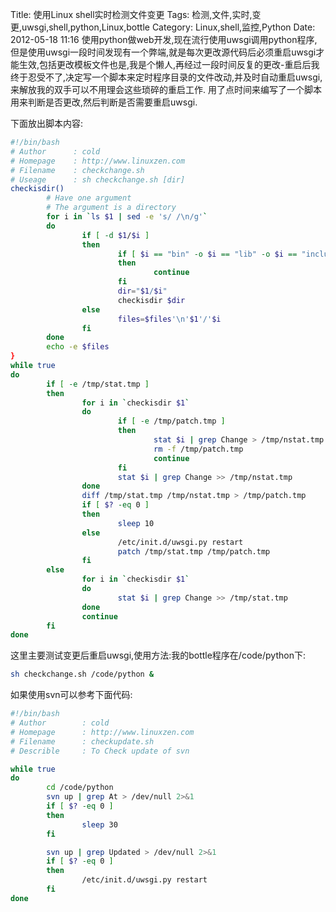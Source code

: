 Title: 使用Linux shell实时检测文件变更
Tags: 检测,文件,实时,变更,uwsgi,shell,python,Linux,bottle
Category: Linux,shell,监控,Python
Date: 2012-05-18 11:16
使用python做web开发,现在流行使用uwsgi调用python程序,但是使用uwsgi一段时间发现有一个弊端,就是每次更改源代码后必须重启uwsgi才能生效,包括更改模板文件也是,我是个懒人,再经过一段时间反复的更改-重启后我终于忍受不了,决定写一个脚本来定时程序目录的文件改动,并及时自动重启uwsgi,来解放我的双手可以不用理会这些琐碎的重启工作. 用了点时间来编写了一个脚本用来判断是否更改,然后判断是否需要重启uwsgi.

下面放出脚本内容:
```bash
#!/bin/bash
# Author      : cold
# Homepage    : http://www.linuxzen.com
# Filename    : checkchange.sh
# Useage      : sh checkchange.sh [dir]
checkisdir()
        # Have one argument
        # The argument is a directory
        for i in `ls $1 | sed -e 's/ /\n/g'`
        do
                if [ -d $1/$i ]
                then
                        if [ $i == "bin" -o $i == "lib" -o $i == "include" ]   # 不想检测的目录(这里是使用virtualenv生成的环境文件)
                        then
                                continue
                        fi
                        dir="$1/$i"
                        checkisdir $dir
                else
                        files=$files'\n'$1'/'$i
                fi
        done
        echo -e $files
}
while true
do
        if [ -e /tmp/stat.tmp ]
        then
                for i in `checkisdir $1`
                do
                        if [ -e /tmp/patch.tmp ]
                        then
                                stat $i | grep Change > /tmp/nstat.tmp
                                rm -f /tmp/patch.tmp
                                continue
                        fi
                        stat $i | grep Change >> /tmp/nstat.tmp
                done
                diff /tmp/stat.tmp /tmp/nstat.tmp > /tmp/patch.tmp
                if [ $? -eq 0 ]
                then
                        sleep 10
                else
                        /etc/init.d/uwsgi.py restart                    # 将此处更改为想要做的操作
                        patch /tmp/stat.tmp /tmp/patch.tmp
                fi
        else
                for i in `checkisdir $1`
                do
                        stat $i | grep Change >> /tmp/stat.tmp
                done
                continue
        fi
done
```
这里主要测试变更后重启uwsgi,使用方法:我的bottle程序在/code/python下:
```bash
sh checkchange.sh /code/python &
```
如果使用svn可以参考下面代码:
```bash
#!/bin/bash
# Author        : cold
# Homepage      : http://www.linuxzen.com
# Filename      : checkupdate.sh
# Describle     : To Check update of svn

while true
do
        cd /code/python
        svn up | grep At > /dev/null 2>&1
        if [ $? -eq 0 ]
        then
                sleep 30
        fi

        svn up | grep Updated > /dev/null 2>&1
        if [ $? -eq 0 ]
        then
                /etc/init.d/uwsgi.py restart
        fi
done
```

